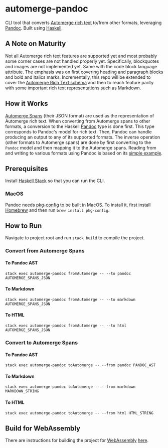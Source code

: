 # automerge-pandoc

CLI tool that converts [Automerge rich text](https://automerge.org/docs/under-the-hood/rich_text_schema/) to/from other formats, leveraging [Pandoc](https://pandoc.org/). Built using [Haskell](https://www.haskell.org/).

## A Note on Maturity

Not all Automerge rich text features are supported yet and most probably some corner cases are not handled properly yet. Specifically, blockquotes and images are not implemented yet. Same with the code block language attribute. The emphasis was on first covering heading and paragraph blocks and bold and italics marks. Incrementally, this repo will be extended to cover the [Automerge Rich Text schema](https://automerge.org/docs/under-the-hood/rich_text_schema/) and then to reach feature parity with some important rich text representations such as Markdown.

## How it Works

[Automerge Spans](https://automerge.org/automerge/api-docs/js/types/next.Span.html) (their JSON format) are used as the representation of Automerge rich text. When converting from Automerge spans to other formats, a conversion to the Haskell [Pandoc](https://hackage.haskell.org/package/pandoc-types-1.23.1/docs/Text-Pandoc-Definition.html) type is done first. This type corresponds to Pandoc's model for rich text. Then, Pandoc can handle producing an output to any of its supported formats. The inverse operation (other formats to Automerge spans) are done by first converting to the `Pandoc` model and then mapping it to the Automerge spans. Reading from and writing to various formats using Pandoc is based on its [simple example](https://pandoc.org/using-the-pandoc-api.html#a-simple-example).

## Prerequisites

Install [Haskell Stack](https://docs.haskellstack.org/en/stable/#__tabbed_1_1) so that you can run the CLI.

### MacOS

Pandoc needs [pkg-config](https://formulae.brew.sh/formula/pkgconf) to be built in MacOS. To install it, first install [Homebrew](https://brew.sh/) and then run `brew install pkg-config`.

## How to Run

Navigate to project root and run `stack build` to compile the project.

### Convert from Automerge Spans

#### To Pandoc AST

```
stack exec automerge-pandoc fromAutomerge -- --to pandoc AUTOMERGE_SPANS_JSON
```

#### To Markdown

```
stack exec automerge-pandoc fromAutomerge -- --to markdown AUTOMERGE_SPANS_JSON
```

#### To HTML

```
stack exec automerge-pandoc fromAutomerge -- --to html AUTOMERGE_SPANS_JSON
```

### Convert to Automerge Spans

#### To Pandoc AST

```
stack exec automerge-pandoc toAutomerge -- --from pandoc PANDOC_AST
```

#### To Markdown

```
stack exec automerge-pandoc toAutomerge -- --from markdown MARKDOWN_STRING
```

#### To HTML

```
stack exec automerge-pandoc toAutomerge -- --from html HTML_STRING
```

## Build for WebAssembly

There are instructions for building the project for [WebAssembly](https://webassembly.org/) [here](https://github.com/arisgk/automerge-pandoc/blob/main/WASM_BUILD.md).
